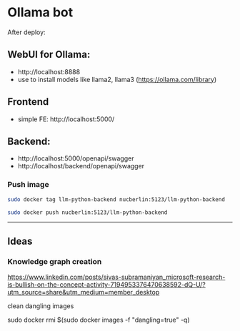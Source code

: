 # Ollama bot


After deploy:

## WebUI for Ollama:

* http://localhost:8888
* use to install models like llama2, llama3 (https://ollama.com/library)

## Frontend

* simple FE: http://localhost:5000/


## Backend:

* http://localhost:5000/openapi/swagger
* http://localhost/backend/openapi/swagger


### Push image

```bash
sudo docker tag llm-python-backend nucberlin:5123/llm-python-backend

sudo docker push nucberlin:5123/llm-python-backend
```

----

## Ideas

### Knowledge graph creation

https://www.linkedin.com/posts/sivas-subramaniyan_microsoft-research-is-bullish-on-the-concept-activity-7194953376470638592-dQ-U/?utm_source=share&utm_medium=member_desktop


clean dangling images

sudo docker rmi $(sudo docker images -f "dangling=true" -q)




